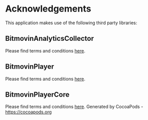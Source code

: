# Acknowledgements
This application makes use of the following third party libraries:

## BitmovinAnalyticsCollector

Please find terms and conditions [here](https://bitmovin.com/terms/).

## BitmovinPlayer

Please find terms and conditions [here](https://bitmovin.com/terms/).

## BitmovinPlayerCore

Please find terms and conditions [here](https://bitmovin.com/terms/).
Generated by CocoaPods - https://cocoapods.org
